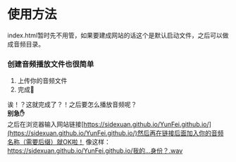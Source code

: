 # 使用方法

index.html暂时先不用管，如果要建成网站的话这个是默认启动文件，之后可以做成音频目录。   
### 创建音频播放文件也很简单
1. 上传你的音频文件
2. 完成🎉

诶！？这就完成了？！之后要怎么播放音频呢？   
**别急✋**   
之后在浏览器输入网站链接[https://sidexuan.github.io/YunFei.github.io/](https://sidexuan.github.io/YunFei.github.io/)然后再在链接后面加入你的音频名称（需要后缀）就OK啦！
像这样：https://sidexuan.github.io/YunFei.github.io/我的...身份？.wav

